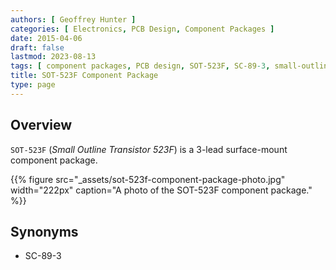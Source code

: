 ```yaml
---
authors: [ Geoffrey Hunter ]
categories: [ Electronics, PCB Design, Component Packages ]
date: 2015-04-06
draft: false
lastmod: 2023-08-13
tags: [ component packages, PCB design, SOT-523F, SC-89-3, small-outline, transistor ]
title: SOT-523F Component Package
type: page
---
```


## Overview

`SOT-523F` (_Small Outline Transistor 523F_) is a 3-lead surface-mount component package.

{{% figure src="_assets/sot-523f-component-package-photo.jpg" width="222px" caption="A photo of the SOT-523F component package." %}}

## Synonyms

* SC-89-3

